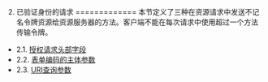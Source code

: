2. 已验证身份的请求
=============
本节定义了三种在资源请求中发送不记名令牌资源给资源服务器的方法。客户端不能在每次请求中使用超过一个方法传输令牌。

- 2.1. [授权请求头部字段](2.1.md)
- 2.2. [表单编码的主体参数](2.2.md)
- 2.3. [URI查询参数](2.3.md)